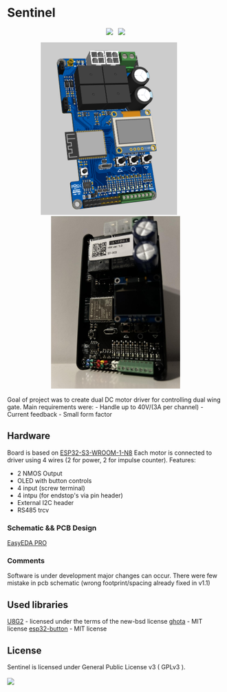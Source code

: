 # Sentinel
<p align="center">
<img src="https://img.shields.io/github/last-commit/P8sx/sentinel.svg?style=for-the-badge" />
&nbsp;
<img src="https://img.shields.io/github/license/P8sx/sentinel.svg?style=for-the-badge" />
</p>

<p align="center">
  <img alt="Light" src="img/3d.png" height="400px">
&nbsp; &nbsp; &nbsp; &nbsp;
  <img alt="Dark" src="img/pic.jpg" height="400px">
</p>
Goal of project was to create dual DC motor driver for controlling dual wing gate. Main requirements were:
- Handle up to 40V/(3A per channel)
- Current feedback
- Small form factor


## Hardware
Board is based on [ESP32-S3-WROOM-1-N8](https://www.espressif.com/sites/default/files/documentation/esp32-s3-wroom-1_wroom-1u_datasheet_en.pdf)
Each motor is connected to driver using 4 wires (2 for power, 2 for impulse counter). 
Features:
- 2 NMOS Output
- OLED with button controls
- 4 input (screw terminal)
- 4 intpu (for endstop's via pin header)
- External I2C header
- RS485 trcv

### Schematic && PCB Design
[EasyEDA PRO](https://oshwlab.com/phsx008/sentinel)

### Comments
Software is under development major changes can occur.
There were few mistake in pcb schematic (wrong footprint/spacing already fixed in v1.1)

## Used libraries
[U8G2](https://github.com/olikraus/u8g2) - licensed under the terms of the new-bsd license
[ghota](https://github.com/Fishwaldo/esp_ghota) - MIT license
[esp32-button](https://github.com/craftmetrics/esp32-button) - MIT license
## License
Sentinel is licensed under General Public License v3 ( GPLv3 ).
<br/>
<br/>
<img src="https://img.shields.io/github/license/P8sx/sentinel.svg?style=for-the-badge" />
</div>
